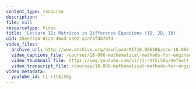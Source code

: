 ```yaml
---
content_type: resource
description: ''
file: null
resourcetype: Video
title: 'Lecture 12: Matrices in Difference Equations (1D, 2D, 3D)'
uid: 35ee77ab-8123-46ad-a392-a1af3fd070fd
video_files:
  archive_url: http://www.archive.org/download/MIT18.086S06/ocw-18.086-06mar2006-220k.mp4
  video_captions_file: /courses/18-086-mathematical-methods-for-engineers-ii-spring-2006/46fa122cfd4e55bdbc0a999d361210b1_r1-r1t5i58g.vtt
  video_thumbnail_file: https://img.youtube.com/vi/r1-r1t5i58g/default.jpg
  video_transcript_file: /courses/18-086-mathematical-methods-for-engineers-ii-spring-2006/8c600e2f7c683b976fcbb4cb1e0ae77f_r1-r1t5i58g.pdf
video_metadata:
  youtube_id: r1-r1t5i58g
---
```

